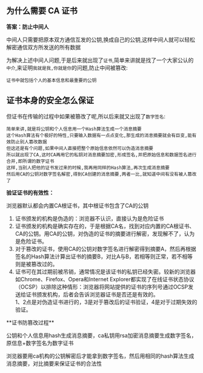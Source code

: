 ## 为什么需要 CA 证书

**答案：防止中间人**

中间人只需要把原本双方通信互发的公钥,换成自己的公钥,这样中间人就可以轻松解密通信双方所发送的所有数据

为解决上述中间人问题,于是后来就出现了`证书`,简单来讲就是找了一个大家公认的`中介`,来证明`我就是我,你就是你`的问题,防止中间被篡改:

```
证书中就包括个人的基本信息和最重要的公钥
```

## 证书本身的安全怎么保证

但证书在传输的过程中如果被篡改了呢,所以后来就又出现了`数字签名`:

```
简单来讲,就是将公钥和个人信息用一个Hash算法生成一个消息摘要
这个Hash算法有个极好的特性,只要输入数据有一点点变化,那生成的消息摘要就会有巨变,能有效防止别人篡改数据
但这还是有个问题,如果中间人直接把整个原始信息依然可以伪造消息摘要
所以就出现了CA,这时CA再用它的私钥对消息摘要加密,形成签名,并把原始信息和数据签名进行合并,即所谓的数字证书
这样,当别人把他的证书发过来的时候,我再用同样的Hash算法,再次生成消息摘要
然后用CA的公钥对数字签名解密,得到CA创建的消息摘要,两者一比,就知道中间有没有被人篡改了
```

**验证证书的有效性：**

浏览器默认都会内置CA根证书，其中根证书包含了CA的公钥  
1. 证书颁发的机构是伪造的：浏览器不认识，直接认为是危险证书  
2. 证书颁发的机构是确实存在的，于是根据CA名，找到对应内置的CA根证书、CA的公钥。用CA的公钥，对伪造的证书的摘要进行解密，发现解不了，认为是危险证书。  
3. 对于篡改的证书，使用CA的公钥对数字签名进行解密得到摘要A，然后再根据签名的Hash算法计算出证书的摘要B，对比A与B，若相等则正常，若不相等则是被篡改过的。  
4. 证书可在其过期前被吊销，通常情况是该证书的私钥已经失密。较新的浏览器如Chrome、Firefox、Opera和Internet Explorer都实现了在线证书状态协议（OCSP）以排除这种情形：浏览器将网站提供的证书的序列号通过OCSP发送给证书颁发机构，后者会告诉浏览器证书是否还是有效的。  
1、2点是对伪造证书进行的，3是对于篡改后的证书验证，4是对于过期失效的验证。



\*\*证书防篡改过程\*\*

公钥和个人信息用hash生成消息摘要，ca私钥用rsa加密消息摘要生成数字签名，原信息+数字签名为数字证书

浏览器要用ca机构的公钥解密后才能拿到数字签名，然后用相同的hash算法生成消息摘要，对比摘要来保证证书的合法性

